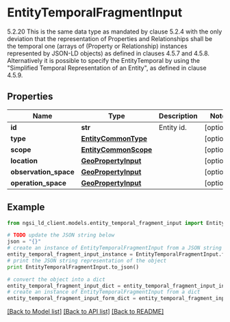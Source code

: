 # EntityTemporalFragmentInput

5.2.20 This is the same data type as mandated by clause 5.2.4 with the only deviation that the representation of Properties and Relationships shall be the temporal one (arrays of (Property or Relationship) instances represented by JSON-LD objects) as defined in clauses 4.5.7 and 4.5.8. Alternatively it is possible to specify the EntityTemporal by using the \"Simplified Temporal Representation of an Entity\", as defined in clause 4.5.9. 

## Properties
Name | Type | Description | Notes
------------ | ------------- | ------------- | -------------
**id** | **str** | Entity id.  | [optional] 
**type** | [**EntityCommonType**](EntityCommonType.md) |  | [optional] 
**scope** | [**EntityCommonScope**](EntityCommonScope.md) |  | [optional] 
**location** | [**GeoPropertyInput**](GeoPropertyInput.md) |  | [optional] 
**observation_space** | [**GeoPropertyInput**](GeoPropertyInput.md) |  | [optional] 
**operation_space** | [**GeoPropertyInput**](GeoPropertyInput.md) |  | [optional] 

## Example

```python
from ngsi_ld_client.models.entity_temporal_fragment_input import EntityTemporalFragmentInput

# TODO update the JSON string below
json = "{}"
# create an instance of EntityTemporalFragmentInput from a JSON string
entity_temporal_fragment_input_instance = EntityTemporalFragmentInput.from_json(json)
# print the JSON string representation of the object
print EntityTemporalFragmentInput.to_json()

# convert the object into a dict
entity_temporal_fragment_input_dict = entity_temporal_fragment_input_instance.to_dict()
# create an instance of EntityTemporalFragmentInput from a dict
entity_temporal_fragment_input_form_dict = entity_temporal_fragment_input.from_dict(entity_temporal_fragment_input_dict)
```
[[Back to Model list]](../README.md#documentation-for-models) [[Back to API list]](../README.md#documentation-for-api-endpoints) [[Back to README]](../README.md)



